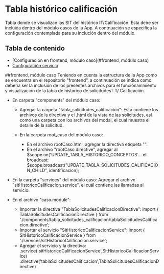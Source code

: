 # Tabla histórico calificación
Tabla donde se visualizan las SIT del histórico IT/Calificación. Esta debe ser incluida dentro del módulo casos de la App.
A contnuación se especifica la configuración contemplada para su inclución dentro del módulo.

## Tabla de contenido
* [Configuración en frontend, módulo caso](#frontend, módulo caso)
* [Configuración servicio](#servicio)


##frontend, módulo caso
Teniendo en cuenta la estructura de la App como se encuentra en el repositorio "frontend", a continuación se indica como debería ser la inclusión de los presentes archivos para el funcionammiento y visualización de la tabla de historico de solicitudes I T/ Calificación.

* En carpeta "components" del módulo caso:
    * Agregar la carpeta "tabla_solicitudes_calificacion":
      Esta contiene los archivos de la directiva y el .html de la vista de las solicitudes, así como una carpeta con los archivos del modal, el cual muestra el detalle de la solicitud.
    
    * En la carpeta root_caso del módulo caso:
        * En el archivo rootCaso.html, agregar la directiva etiqueta "<tabla-solicitud-calificacion></tabla-solicitud-calificacion>".
        * En el archivo "rootCaso.directive", agregar al $scope.on('UPDATE_TABLA_HISTORICO_CONCEPTOS'...
          el broadcast:
          $scope.broadcast("UPDATE_TABLA_SOLICITUDES_CALIFICACION_CHILD", identificacion);
         
* En la carpeta "services" del módulo caso:
  Agregar el archivo "sitHistoricoCalificacion.service", el cuál contiene las llamadas al servicio.
  
* En el archivo "caso.module":
    * Importar la directiva "TablaSolicitudesCalificacionDirective":
        import { TablaSolicitudesCalificacionDirective } from './components/tabla_solicitudes_calificacion/tablaSolicitudesCalificacion.directive';  
    * Importar el servicio "SitHistoricoCalificacionService":
        import { SitHistoricoCalificacionService }  from  './services/sitHistoricoCalificacion.service';
    * Agregar el servicio y la directiva:
         .service('sitHistoricoCalificacionService',SitHistoricoCalificacionService)
         .directive('tablaSolicitudesCalificacion',TablaSolicitudesCalificacionDirective)
        
